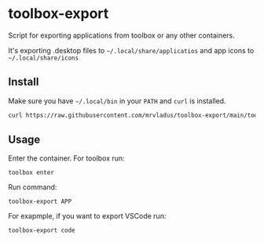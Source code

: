 # toolbox-export
Script for exporting applications from toolbox or any other containers.

It's exporting .desktop files to `~/.local/share/applicatios` and app icons to `~/.local/share/icons`

## Install
Make sure you have `~/.local/bin` in your `PATH` and `curl` is installed.
```bash
curl https://raw.githubusercontent.com/mrvladus/toolbox-export/main/toolbox-export.py --create-dirs -o ~/.local/bin/toolbox-export && chmod +x ~/.local/bin/toolbox-export
```

## Usage

Enter the container. For toolbox run:
```
toolbox enter
```
Run command:
```
toolbox-export APP
```
For exapmple, if you want to export VSCode run:
```
toolbox-export code
```
